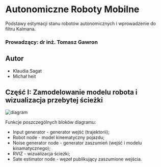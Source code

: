 # Autonomiczne Roboty Mobilne
Podstawy estymacji stanu robotów autonomicznych i wprowadzenie do filtru Kalmana.

### Prowadzący: dr inż. Tomasz Gawron

## Autor
* Klaudia Sagat
* Michał heit

## Część I: Zamodelowanie modelu robota i wizualizacja przebytej ścieżki

![diagram](https://github.com/jumpincrane/arm_gt_v2/blob/main/estimationdiagram.PNG)

Funkcje poszczególnych bloków diagramu:
* Input generator - generator wejść (trajektorii);
* Robot node - model kinematyczny pojazdu;
* Noise generator node - generator zaszumień (wejść i modelu kinamatycznego);
* RVIZ - wizualizacja ścieżki;
* Sate estimator node - węzeł publikujący zaszumione wejścia.  
